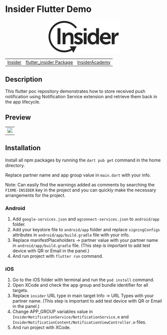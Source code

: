 # Insider Flutter Demo

<p align="center">
  <img src="assets/images/insider-logo-read-me.jpg">

  <table align="center">
    <tr>
      <td><a href="https://useinsider.com/"> Insider </a></td>
      <td><a href="https://pub.dev/packages/flutter_insider"> flutter_insider Package </a></td>
      <td><a href="https://academy.useinsider.com/docs/flutter-integration"> InsiderAcademy </a></td>
    </tr>
  </table>
</p>  

## Description

This flutter poc repository demonstrates how to store received push notification using Notification Service extension and retrieve them back in the app lifecycle.

## Preview

<table align="center">
  <tbody>
    <tr>
      <td><img src="assets/images/preview.gif" width="250"></td>
    </tr>
  </tbody>
</table>


## Installation

Install all npm packages by running the `dart pub get` command in the home directory.

Replace partner name and app group value in `main.dart` with your info.

Note: Can easily find the warnings added as comments by searching the `FIXME-INSIDER` key in the project and you can quickly make the necessary arrangements for the project.

### Android

1. Add `google-services.json` and `agconnect-services.json` to `android/app` folder.
2. Add your keystore file to `android/app` folder and replace `signingConfigs` attributes in `android/app/build.gradle` file with your info.
3. Replace manifestPlaceholders -> partner value with your partner name in `android/app/build.gradle` file. (This step is important to add test device with QR or Email in the panel.)
4. And run project with `flutter run` command.

### iOS

1. Go to the iOS folder with terminal and run the `pod install` command.
2. Open XCode and check the app group and bundle identifier for all targets.
3. Replace `insider` URL type in main target Info -> URL Types with your partner name. (This step is important to add test device with QR or Email in the panel.)
4. Change APP_GROUP variables value in `InsiderNotificationService/NotificationService.m` and `InsiderNotificationContent/NotificationViewController.m` files.
5. And run project with XCode.
